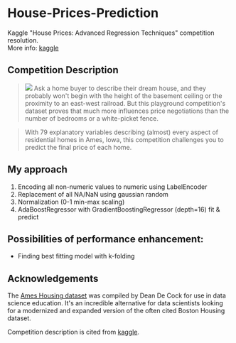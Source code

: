 # House-Prices-Prediction
Kaggle "House Prices: Advanced Regression Techniques" competition resolution.  
More info: [kaggle](https://www.kaggle.com/c/house-prices-advanced-regression-techniques)

## Competition Description
>![](https://kaggle2.blob.core.windows.net/competitions/kaggle/5407/media/housesbanner.png)
Ask a home buyer to describe their dream house, and they probably won't begin with the height of the basement ceiling or the proximity to an east-west railroad. But this playground competition's dataset proves that much more influences price negotiations than the number of bedrooms or a white-picket fence.

>With 79 explanatory variables describing (almost) every aspect of residential homes in Ames, Iowa, this competition challenges you to predict the final price of each home.

## My approach
  1. Encoding all non-numeric values to numeric using LabelEncoder
  2. Replacement of all NA/NaN using gaussian random
  3. Normalization (0-1 min-max scaling)
  4. AdaBoostRegressor with GradientBoostingRegressor (depth=16) fit & predict
  
## Possibilities of performance enhancement:
  - Finding best fitting model with k-folding

## Acknowledgements
The [Ames Housing dataset](http://www.amstat.org/publications/jse/v19n3/decock.pdf) was compiled by Dean De Cock for use in data science education. It's an incredible alternative for data scientists looking for a modernized and expanded version of the often cited Boston Housing dataset.

Competition description is cited from [kaggle](https://www.kaggle.com/c/house-prices-advanced-regression-techniques).

